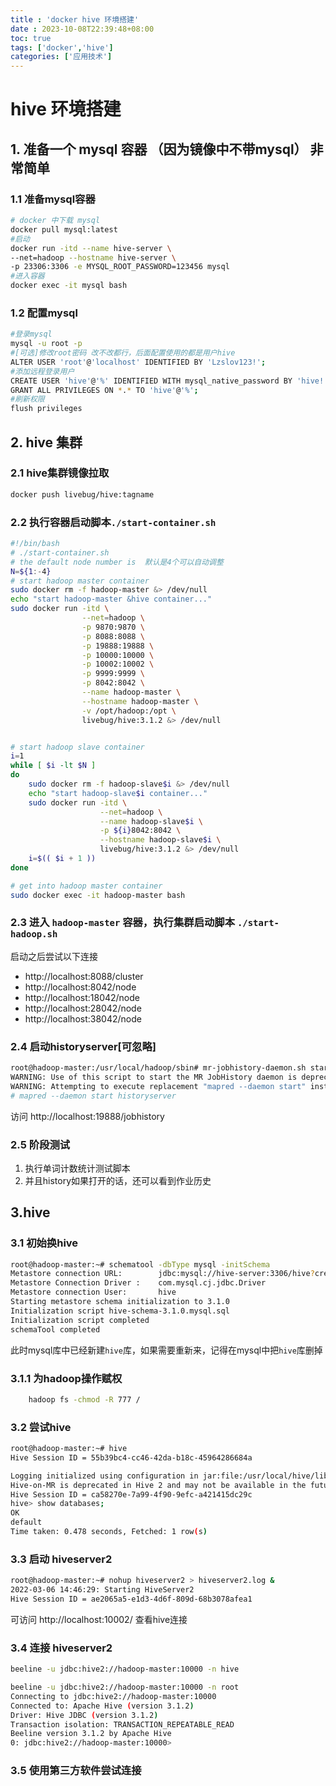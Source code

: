 ```yaml
---
title : 'docker hive 环境搭建'
date : 2023-10-08T22:39:48+08:00
toc: true
tags: ['docker','hive']
categories: ['应用技术']
---
```

# hive 环境搭建

## 1. 准备一个 mysql 容器 （因为镜像中不带mysql） 非常简单
### 1.1 准备mysql容器
```bash
# docker 中下载 mysql
docker pull mysql:latest
#启动
docker run -itd --name hive-server \
--net=hadoop --hostname hive-server \
-p 23306:3306 -e MYSQL_ROOT_PASSWORD=123456 mysql
#进入容器
docker exec -it mysql bash
```
### 1.2 配置mysql
```bash
#登录mysql
mysql -u root -p
#[可选]修改root密码 改不改都行，后面配置使用的都是用户hive
ALTER USER 'root'@'localhost' IDENTIFIED BY 'Lzslov123!';
#添加远程登录用户
CREATE USER 'hive'@'%' IDENTIFIED WITH mysql_native_password BY 'hive!';
GRANT ALL PRIVILEGES ON *.* TO 'hive'@'%';
#刷新权限
flush privileges
```

## 2. hive 集群
### 2.1 hive集群镜像拉取
```bash
docker push livebug/hive:tagname
```
### 2.2 执行容器启动脚本`./start-container.sh `
```bash
#!/bin/bash
# ./start-container.sh 
# the default node number is  默认是4个可以自动调整
N=${1:-4}
# start hadoop master container
sudo docker rm -f hadoop-master &> /dev/null
echo "start hadoop-master &hive container..."
sudo docker run -itd \
                --net=hadoop \
                -p 9870:9870 \
                -p 8088:8088 \
                -p 19888:19888 \
                -p 10000:10000 \
                -p 10002:10002 \
                -p 9999:9999 \
                -p 8042:8042 \
                --name hadoop-master \
                --hostname hadoop-master \
                -v /opt/hadoop:/opt \
                livebug/hive:3.1.2 &> /dev/null


# start hadoop slave container
i=1
while [ $i -lt $N ]
do
	sudo docker rm -f hadoop-slave$i &> /dev/null
	echo "start hadoop-slave$i container..."
	sudo docker run -itd \
	                --net=hadoop \
	                --name hadoop-slave$i \
                    -p ${i}8042:8042 \
	                --hostname hadoop-slave$i \
	                livebug/hive:3.1.2 &> /dev/null
	i=$(( $i + 1 ))
done 

# get into hadoop master container
sudo docker exec -it hadoop-master bash

```
### 2.3 进入 `hadoop-master` 容器，执行集群启动脚本 `./start-hadoop.sh`
启动之后尝试以下连接
+ http://localhost:8088/cluster
+ http://localhost:8042/node
+ http://localhost:18042/node
+ http://localhost:28042/node
+ http://localhost:38042/node
### 2.4 启动historyserver[可忽略]
```bash
root@hadoop-master:/usr/local/hadoop/sbin# mr-jobhistory-daemon.sh start historyserver 
WARNING: Use of this script to start the MR JobHistory daemon is deprecated.
WARNING: Attempting to execute replacement "mapred --daemon start" instead.
# mapred --daemon start historyserver
```
访问 http://localhost:19888/jobhistory

### 2.5 阶段测试 
1. 执行单词计数统计测试脚本 
2. 并且history如果打开的话，还可以看到作业历史

## 3.hive
### 3.1 初始换hive
```bash
root@hadoop-master:~# schematool -dbType mysql -initSchema
Metastore connection URL:        jdbc:mysql://hive-server:3306/hive?createDatabaseIfNotExist=true
Metastore Connection Driver :    com.mysql.cj.jdbc.Driver
Metastore connection User:       hive
Starting metastore schema initialization to 3.1.0
Initialization script hive-schema-3.1.0.mysql.sql 
Initialization script completed
schemaTool completed
```
此时mysql库中已经新建`hive`库，如果需要重新来，记得在mysql中把`hive`库删掉
### 3.1.1 为hadoop操作赋权
```bash
    hadoop fs -chmod -R 777 /
```
### 3.2 尝试hive
```bash
root@hadoop-master:~# hive
Hive Session ID = 55b39bc4-cc46-42da-b18c-45964286684a

Logging initialized using configuration in jar:file:/usr/local/hive/lib/hive-common-3.1.2.jar!/hive-log4j2.properties Async: true
Hive-on-MR is deprecated in Hive 2 and may not be available in the future versions. Consider using a different execution engine (i.e. spark, tez) or using Hive 1.X releases.
Hive Session ID = ca58270e-7a99-4f90-9efc-a421415dc29c
hive> show databases;
OK
default
Time taken: 0.478 seconds, Fetched: 1 row(s)
```
### 3.3 启动 hiveserver2
```bash
root@hadoop-master:~# nohup hiveserver2 > hiveserver2.log &
2022-03-06 14:46:29: Starting HiveServer2
Hive Session ID = ae2065a5-e1d3-4d6f-809d-68b3078afea1
```
可访问 http://localhost:10002/ 查看hive连接

### 3.4 连接 hiveserver2
```bash
beeline -u jdbc:hive2://hadoop-master:10000 -n hive

beeline -u jdbc:hive2://hadoop-master:10000 -n root
Connecting to jdbc:hive2://hadoop-master:10000
Connected to: Apache Hive (version 3.1.2)
Driver: Hive JDBC (version 3.1.2)
Transaction isolation: TRANSACTION_REPEATABLE_READ
Beeline version 3.1.2 by Apache Hive
0: jdbc:hive2://hadoop-master:10000> 
```

### 3.5 使用第三方软件尝试连接